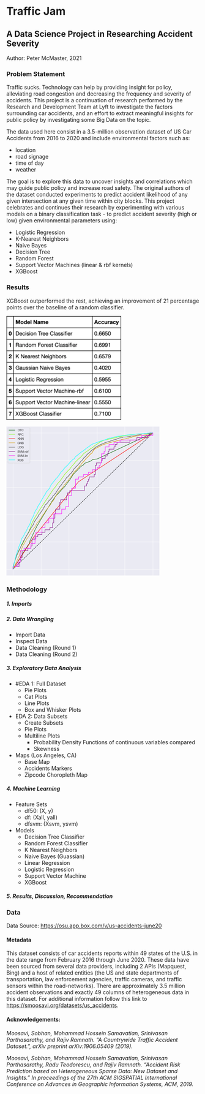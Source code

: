 # Traffic Jam

## A Data Science Project in Researching Accident Severity

Author: Peter McMaster, 2021

### Problem Statement

Traffic sucks. Technology can help by providing insight for policy, alleviating road congestion and decreasing the frequency and severity of accidents. This project is a continuation of research performed by the Research and Development Team at Lyft to investigate the factors surrounding car accidents, and an effort to extract meaningful insights for public policy by investigating some Big Data on the topic.

The data used here consist in a 3.5-million observation dataset of US Car Accidents from 2016 to 2020 and include environmental factors such as:

- location
- road signage
- time of day
- weather

The goal is to explore this data to uncover insights and correlations which may guide public policy and increase road safety. The original authors of the dataset conducted experiments to predict accident likelihood of any given intersection at any given time within city blocks. This project celebrates and continues their research by experimenting with various models on a binary classification task - to predict accident severity (high or low) given environmental parameters using:

- Logistic Regression
- K-Nearest Neighbors
- Naive Bayes
- Decision Tree
- Random Forest
- Support Vector Machines (linear & rbf kernels)
- XGBoost

### Results

XGBoost outperformed the rest, achieving an improvement of 21 percentage points over the baseline of a random classifier.

![Table of Model Accuracies](./assets/accuracies-comparison-table.png)

![Chart of Model ROC Curves](./assets/comparison-of-all-ROC-curves.png)

### Methodology

##### **1. Imports**

##### **2. Data Wrangling**

- Import Data
- Inspect Data
- Data Cleaning (Round 1)
- Data Cleaning (Round 2)

##### **3. Exploratory Data Analysis**

- #EDA 1: Full Dataset
  - Pie Plots
  - Cat Plots
  - Line Plots
  - Box and Whisker Plots
- EDA 2: Data Subsets
  - Create Subsets
  - Pie Plots
  - Multiline Plots
    - Probability Density Functions of continuous variables compared
    - Skewness
- Maps (Los Angeles, CA)
  - Base Map
  - Accidents Markers
  - Zipcode Choropleth Map

##### **4. Machine Learning**

- Feature Sets
  - df50: (X, y)
  - df: (Xall, yall)
  - dfsvm: (Xsvm, ysvm)
- Models
  - Decision Tree Classifier
  - Random Forest Classifier
  - K Nearest Neighbors
  - Naive Bayes (Guassian)
  - Linear Regression
  - Logistic Regression
  - Support Vector Machine
  - XGBoost

##### **5. Results, Discussion, Recommendation**

### Data

Data Source: https://osu.app.box.com/v/us-accidents-june20

#### Metadata

This dataset consists of car accidents reports within 49 states of the U.S. in the date range from February 2016 through June 2020. These data have been sourced from several data providers, including 2 APIs (Mapquest, Bing) and a host of related entities (the US and state departments of transportation, law enforcement agencies, traffic cameras, and traffic sensors within the road-networks). There are approximately 3.5 million accident observations and exactly 49 columns of heterogeneous data in this dataset. For additional information follow this link to https://smoosavi.org/datasets/us_accidents.

#### Acknowledgements:

<cite>Moosavi, Sobhan, Mohammad Hossein Samavatian, Srinivasan Parthasarathy, and Rajiv Ramnath. “A Countrywide Traffic Accident Dataset.”, arXiv preprint arXiv:1906.05409 (2019).</cite>

<cite>Moosavi, Sobhan, Mohammad Hossein Samavatian, Srinivasan Parthasarathy, Radu Teodorescu, and Rajiv Ramnath. “Accident Risk Prediction based on Heterogeneous Sparse Data: New Dataset and Insights.” In proceedings of the 27th ACM SIGSPATIAL International Conference on Advances in Geographic Information Systems, ACM, 2019.</cite>
